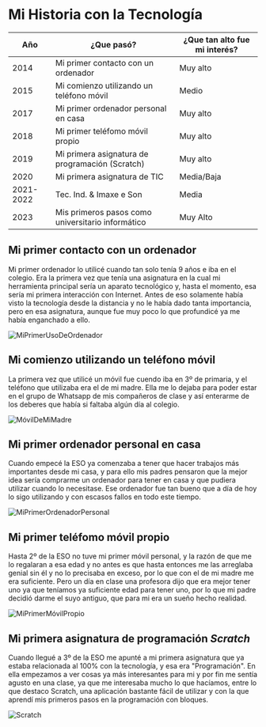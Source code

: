 # **Mi Historia con la Tecnología**

|Año    |¿Que pasó? |¿Que tan alto fue mi interés?  |
|-------|-----------|-------------------------------|
|2014|Mi primer contacto con un ordenador|Muy alto|
|2015|Mi comienzo utilizando un teléfono móvil|Medio|
|2017|Mi primer ordenador personal en casa|Muy alto|
|2018|Mi primer teléfomo móvil propio|Muy alto|
|2019|Mi primera asignatura de programación (Scratch)|Muy alto|
|2020|Mi primera asignatura de TIC|Media/Baja|
|2021-2022|Tec. Ind. & Imaxe e Son|Media|
|2023|Mis primeros pasos como universitario informático|Muy Alto|

## Mi primer contacto con un ordenador

Mi primer ordenador lo utilicé cuando tan solo tenía 9 años e iba en el colegio. Era la primera vez que tenía una asignatura en la cual mi herramienta principal sería un aparato tecnológico y, hasta el momento, esa sería mi primera interacción con Internet. Antes de eso solamente había visto la tecnología desde la distancia y no le había dado tanta importancia, pero en esa asignatura, aunque fue muy poco lo que profundicé ya me había enganchado a ello.

![MiPrimerUsoDeOrdenador](https://encrypted-tbn0.gstatic.com/images?q=tbn:ANd9GcQyDuumu2pVr9umXHDWgwO82tt4JMRisPyncQ&usqp=CAU)

## Mi comienzo utilizando un teléfono móvil

La primera vez que utilicé un móvil fue cuendo iba en 3º de primaria, y el teléfono que utilizaba era el de mi madre. Ella me lo dejaba para poder estar en el grupo de Whatsapp de mis compañeros de clase y así enterarme de los deberes que había si faltaba algún día al colegio.

![MóvilDeMiMadre](https://encrypted-tbn0.gstatic.com/images?q=tbn:ANd9GcQYYFFDws69OOME9FNQVae7ldDbzWJtsPv1Ug&usqp=CAU)

## Mi primer ordenador personal en casa

Cuando empecé la ESO ya comenzaba a tener que hacer trabajos más importantes desde mi casa, y para ello mis padres pensaron que la mejor idea sería comprarme un ordenador para tener en casa y que pudiera utilizar cuando lo necesitase. Ese ordenador fue tan bueno que a día de hoy lo sigo utilizando y con escasos fallos en todo este tiempo.

![MiPrimerOrdenadorPersonal](https://encrypted-tbn0.gstatic.com/images?q=tbn:ANd9GcQZPUZ_Eka2Xogcc8NSN9WBeZ4oCZtoaeqE8g&usqp=CAU)

## Mi primer teléfomo móvil propio

Hasta 2º de la ESO no tuve mi primer móvil personal, y la razón de que me lo regalaran a esa edad y no antes es que hasta entonces me las arreglaba genial sin él y no lo precisaba en exceso, por lo que con el de mi madre me era suficiente. Pero un día en clase una profesora dijo que era mejor tener uno ya que teníamos ya suficiente edad para tener uno, por lo que mi padre decidió darme el suyo antiguo, que para mi era un sueño hecho realidad.

![MiPrimerMóvilPropio](https://encrypted-tbn0.gstatic.com/images?q=tbn:ANd9GcQu2EWyBeR7UkG66TlRHRDJP3U4J8-WIKToyKRSi5tEqgzMkfobFZLC2Kpop_hScUIdBL0&usqp=CAU)

## Mi primera asignatura de programación *Scratch*

Cuando llegué a 3º de la ESO me apunté a mi primera asignatura que ya estaba relacionada al 100% con la tecnología, y esa era "Programación". En ella empezamos a ver cosas ya más interesantes para mi y por fin me sentía agusto en una clase, ya que me interesaba mucho lo que hacíamos, entre lo que destaco Scratch, una aplicación bastante fácil de utilizar y con la que aprendí mis primeros pasos en la programación con bloques.

![Scratch](https://encrypted-tbn0.gstatic.com/images?q=tbn:ANd9GcRjtuauEuA9HPLFfyNabrF2zQ8JRsSSAMcy6Q&usqp=CAU)
